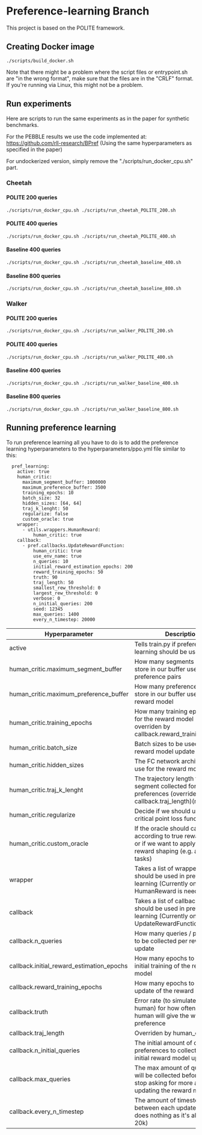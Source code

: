 # Preference-learning Branch
This project is based on the POLITE framework.

## Creating Docker image
~~~
./scripts/build_docker.sh
~~~
Note that there might be a problem where the script files or entrypoint.sh are "in the wrong format", make sure that the files are in the "CRLF" format. If you're running via Linux, this might not be a problem.

## Run experiments
Here are scripts to run the same experiments as in the paper for synthetic benchmarks.

For the PEBBLE results we use the code implemented at: https://github.com/rll-research/BPref (Using the same hyperparameters as specified in the paper)

For undockerized version, simply remove the "./scripts/run_docker_cpu.sh" part.


### Cheetah

#### POLITE 200 queries
~~~
./scripts/run_docker_cpu.sh ./scripts/run_cheetah_POLITE_200.sh
~~~
#### POLITE 400 queries
~~~
./scripts/run_docker_cpu.sh ./scripts/run_cheetah_POLITE_400.sh
~~~
#### Baseline 400 queries
~~~
./scripts/run_docker_cpu.sh ./scripts/run_cheetah_baseline_400.sh
~~~
#### Baseline 800 queries
~~~
./scripts/run_docker_cpu.sh ./scripts/run_cheetah_baseline_800.sh
~~~

### Walker

#### POLITE 200 queries
~~~
./scripts/run_docker_cpu.sh ./scripts/run_walker_POLITE_200.sh
~~~
#### POLITE 400 queries
~~~
./scripts/run_docker_cpu.sh ./scripts/run_walker_POLITE_400.sh
~~~
#### Baseline 400 queries
~~~
./scripts/run_docker_cpu.sh ./scripts/run_walker_baseline_400.sh
~~~
#### Baseline 800 queries
~~~
./scripts/run_docker_cpu.sh ./scripts/run_walker_baseline_800.sh
~~~

## Running preference learning
To run preference learning all you have to do is to add the preference learning hyperparameters to the hyperparameters/ppo.yml file similar to this:
~~~
  pref_learning:
    active: true
    human_critic:
      maximum_segment_buffer: 1000000
      maximum_preference_buffer: 3500
      training_epochs: 10
      batch_size: 32
      hidden_sizes: [64, 64]
      traj_k_lenght: 50
      regularize: false
      custom_oracle: true
    wrapper:
      - utils.wrappers.HumanReward:
          human_critic: true
    callback:
      - pref.callbacks.UpdateRewardFunction:
          human_critic: true
          use_env_name: true
          n_queries: 10
          initial_reward_estimation_epochs: 200
          reward_training_epochs: 50
          truth: 90
          traj_length: 50
          smallest_rew_threshold: 0
          largest_rew_threshold: 0
          verbose: 0
          n_initial_queries: 200
          seed: 12345
          max_queries: 1400
          every_n_timestep: 20000
~~~

| Hyperparameter                            | Description                                                                                                                              |
|-------------------------------------------|------------------------------------------------------------------------------------------------------------------------------------------|
| active                                    | Tells train.py if preference learning should be used                                                                                     |
| human_critic.maximum_segment_buffer       | How many segments we can store in our buffer used to collect preference pairs                                                            |
| human_critic.maximum_preference_buffer    | How many preferences we can store in our buffer used to update reward model                                                              |
| human_critic.training_epochs              | How many training epochs to run for the reward model (currently overriden by callback.reward_training_epochs)                            |
| human_critic.batch_size                   | Batch sizes to be used per reward model update                                                                                           |
| human_critic.hidden_sizes                 | The FC network architecture to use for the reward model                                                                                  |
| human_critic.traj_k_lenght                | The trajectory length for each segment collected for preferences (overrides callback.traj_length)(misspelled)                            |
| human_critic.regularize                   | Decide if we should use the critical point loss function                                                                                 |
| human_critic.custom_oracle                | If the oracle should calculate loss according to true reward function or if we want to apply some reward shaping (e.g. additional tasks) |
| wrapper                                   | Takes a list of wrappers that should be used in preference learning (Currently only HumanReward is needed)                               |
| callback                                  | Takes a list of callbacks that should be used in preference learning (Currently only uses UpdateRewardFunction)                          |
| callback.n_queries                        | How many queries / preferences to be collected per reward model update                                                                   |
| callback.initial_reward_estimation_epochs | How many epochs to run for the initial training of the reward model                                                                      |
| callback.reward_training_epochs           | How many epochs to run for the update of the reward model                                                                                |
| callback.truth                            | Error rate (to simulate faulty human) for how often the oracle human will give the wrong preference                                      |
| callback.traj_length                      | Overriden by human_critic                                                                                                                |
| callback.n_initial_queries                | The initial amount of queries / preferences to collect for the initial reward model update                                               |
| callback.max_queries                      | The max amount of queries that will be collected before the agent stop asking for more and stop updating the reward model                |
| callback.every_n_timestep                 | The amount of timesteps between each update (currently does nothing as it's always set to 20k)                                           |
